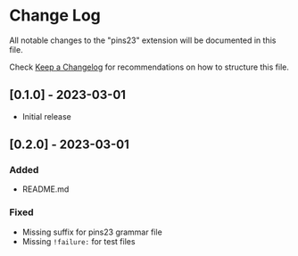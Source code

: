 # Change Log

All notable changes to the "pins23" extension will be documented in this file.

Check [Keep a Changelog](http://keepachangelog.com/) for recommendations on how to structure this file.

## [0.1.0] - 2023-03-01

- Initial release

## [0.2.0] - 2023-03-01

### Added

- README.md

### Fixed

- Missing suffix for pins23 grammar file
- Missing `!failure:` for test files

